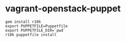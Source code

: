 # vagrant-openstack-puppet

```
gem install r10k
export PUPPETFILE=Puppetfile 
export PUPPETFILE_DIR=`pwd`
r10k puppetfile install
```
